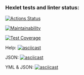 ### Hexlet tests and linter status:

[![Actions Status](https://github.com/dashulyaalex/frontend-project-46/workflows/hexlet-check/badge.svg)](https://github.com/dashulyaalex/frontend-project-46/actions)

[![Maintainability](https://api.codeclimate.com/v1/badges/4cd88d8493d190d43a31/maintainability)](https://codeclimate.com/github/dashulyaalex/frontend-project-46/maintainability)

[![Test Coverage](https://api.codeclimate.com/v1/badges/4cd88d8493d190d43a31/test_coverage)](https://codeclimate.com/github/dashulyaalex/frontend-project-46/test_coverage)

Help:
[![asciicast](https://asciinema.org/a/iEfG7Ej5Z7YHliM6voKg1dumG.svg)](https://asciinema.org/a/iEfG7Ej5Z7YHliM6voKg1dumG)

JSON:
[![asciicast](https://asciinema.org/a/5NM6bO3A0mtre3LZ3Z9ZqyGKb.svg)](https://asciinema.org/a/5NM6bO3A0mtre3LZ3Z9ZqyGKb)

YML & JSON:
[![asciicast](https://asciinema.org/a/597TCksRzcvrZtojCXTDnEfh4.svg)](https://asciinema.org/a/597TCksRzcvrZtojCXTDnEfh4)

